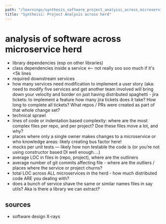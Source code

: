 ```yaml
---
path: "/learnings/synthesis_software_project_analyisi_across_microservice_herd"
title: "Syntheisi: Project Analysis across herd"
---
```


# analysis of software across microservice herd

  * library dependencies (esp on other libraries)
  * class dependencies inside a service <-- not really soo soo much if it's <5k lines
  * required downstream services
  * how many services need modification to implement a user story (aka: need to modify five services and get  another team involved will bring down your velocity and border on just having distributed spaghetti 
        -  jira tickets: to implement a feature how many jira tickets does it take? How long to complete all tickets? What repos / PRs were created as part of that whole change set?
  * technical sprawl
  * lines of code or indentation based complexity: where are the most complex files per repo, and per project? Doe these files move a lot, and why?
  * places where only a single owner makes changes to a microservice or who knowledge areas: likely creating bus factor here!
  * mocks per unit tests — likely how non testable the code is (or you’re not using constructor based DI well enough....)
  * average LOC in files in (repo, project), where are the outliners 
  * average number of git commits affecting file - where are the outliers / places where the service or project churns?
  * total LOC across ALL microservices in the herd - how much distributed code ARE you dealing with?
  * does a bunch of service shave the same or similar names files in say utils? Aka is there a library we can extract?

## sources

  * software design X-rays 
